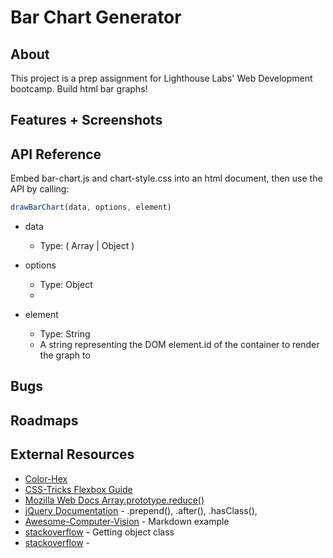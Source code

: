 # Bar Chart Generator

## About
This project is a prep assignment for Lighthouse Labs' Web Development bootcamp.  Build html bar graphs!

## Features + Screenshots

## API Reference
Embed bar-chart.js and chart-style.css into an html document, then use the API by calling:
```javascript
drawBarChart(data, options, element)
```
  - data
    - Type: ( Array | Object )

  - options
    - Type: Object
    -

  - element
    - Type: String
    - A string representing the DOM element.id of the container to render the graph to

## Bugs

## Roadmaps

## External Resources
* [Color-Hex](www.color-hex.com)
* [CSS-Tricks Flexbox Guide](https://css-tricks.com/snippets/css/a-guide-to-flexbox/)
* [Mozilla Web Docs Array.prototype.reduce()](https://developer.mozilla.org/en-US/docs/Web/JavaScript/Reference/Global_Objects/Array/Reduce)
* [jQuery Documentation](http://api.jquery.com) - .prepend(), .after(), .hasClass(),
* [Awesome-Computer-Vision](https://github.com/jbhuang0604/awesome-computer-vision/blob/master/README.md) - Markdown example
* [stackoverflow](https://stackoverflow.com/questions/1249531/how-to-get-a-javascript-objects-class#1249554) - Getting object class
* [stackoverflow](https://stackoverflow.com/questions/280389/how-do-you-find-out-the-caller-function-in-javascript) -